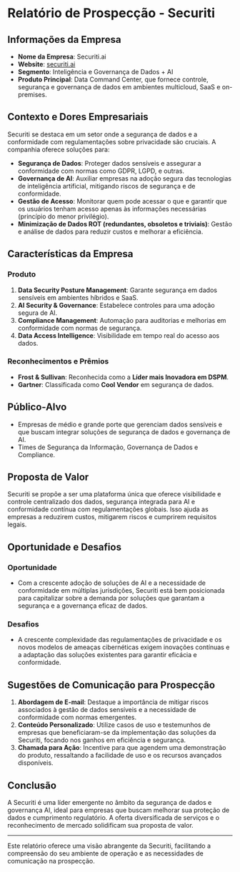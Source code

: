 # Relatório de Prospecção - Securiti

## Informações da Empresa
- **Nome da Empresa**: Securiti.ai
- **Website**: [securiti.ai](https://securiti.ai/)
- **Segmento**: Inteligência e Governança de Dados + AI
- **Produto Principal**: Data Command Center, que fornece controle, segurança e governança de dados em ambientes multicloud, SaaS e on-premises.

## Contexto e Dores Empresariais
Securiti se destaca em um setor onde a segurança de dados e a conformidade com regulamentações sobre privacidade são cruciais. A companhia oferece soluções para:
- **Segurança de Dados**: Proteger dados sensíveis e assegurar a conformidade com normas como GDPR, LGPD, e outras.
- **Governança de AI**: Auxiliar empresas na adoção segura das tecnologias de inteligência artificial, mitigando riscos de segurança e de conformidade.
- **Gestão de Acesso**: Monitorar quem pode acessar o que e garantir que os usuários tenham acesso apenas às informações necessárias (princípio do menor privilégio).
- **Minimização de Dados ROT (redundantes, obsoletos e triviais)**: Gestão e análise de dados para reduzir custos e melhorar a eficiência.

## Características da Empresa
### Produto
1. **Data Security Posture Management**: Garante segurança em dados sensíveis em ambientes híbridos e SaaS.
2. **AI Security & Governance**: Estabelece controles para uma adoção segura de AI.
3. **Compliance Management**: Automação para auditorias e melhorias em conformidade com normas de segurança.
4. **Data Access Intelligence**: Visibilidade em tempo real do acesso aos dados.
  
### Reconhecimentos e Prêmios
- **Frost & Sullivan**: Reconhecida como a **Líder mais Inovadora em DSPM**.
- **Gartner**: Classificada como **Cool Vendor** em segurança de dados.

## Público-Alvo
- Empresas de médio e grande porte que gerenciam dados sensíveis e que buscam integrar soluções de segurança de dados e governança de AI.
- Times de Segurança da Informação, Governança de Dados e Compliance.

## Proposta de Valor
Securiti se propõe a ser uma plataforma única que oferece visibilidade e controle centralizado dos dados, segurança integrada para AI e conformidade contínua com regulamentações globais. Isso ajuda as empresas a reduzirem custos, mitigarem riscos e cumprirem requisitos legais.

## Oportunidade e Desafios
### Oportunidade
- Com a crescente adoção de soluções de AI e a necessidade de conformidade em múltiplas jurisdições, Securiti está bem posicionada para capitalizar sobre a demanda por soluções que garantam a segurança e a governança eficaz de dados.

### Desafios
- A crescente complexidade das regulamentações de privacidade e os novos modelos de ameaças cibernéticas exigem inovações contínuas e a adaptação das soluções existentes para garantir eficácia e conformidade.

## Sugestões de Comunicação para Prospecção
1. **Abordagem de E-mail**: Destaque a importância de mitigar riscos associados à gestão de dados sensíveis e a necessidade de conformidade com normas emergentes.
2. **Conteúdo Personalizado**: Utilize casos de uso e testemunhos de empresas que beneficiaram-se da implementação das soluções da Securiti, focando nos ganhos em eficiência e segurança.
3. **Chamada para Ação**: Incentive para que agendem uma demonstração do produto, ressaltando a facilidade de uso e os recursos avançados disponíveis.

## Conclusão
A Securiti é uma líder emergente no âmbito da segurança de dados e governança AI, ideal para empresas que buscam melhorar sua proteção de dados e cumprimento regulatório. A oferta diversificada de serviços e o reconhecimento de mercado solidificam sua proposta de valor.

---

Este relatório oferece uma visão abrangente da Securiti, facilitando a compreensão do seu ambiente de operação e as necessidades de comunicação na prospecção.